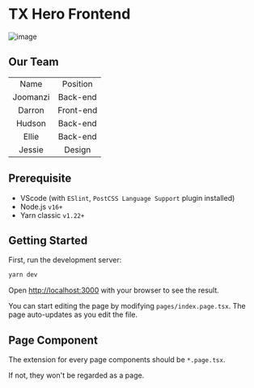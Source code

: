 # TX Hero Frontend
![image](https://github.com/b52-unofficial/TXhero-frontend/assets/77462765/8a431980-1390-43f3-a9a7-6322618bce62)

## Our Team
<table>
 <tr>
  <td align='center'>Name</td>
  <td align='center'>Position</td>
 </tr>
 
 <tr>
  <td align='center'>Joomanzi</td>
  <td align='center'>Back-end</td>
 </tr>   
 
 <tr>
  <td align='center'>Darron</td>
  <td align='center'>Front-end</td>
 </tr>

  <tr>
  <td align='center'>Hudson</td>
  <td align='center'>Back-end</td>
 </tr>
 
  <tr>
  <td align='center'>Ellie</td>
  <td align='center'>Back-end</td>
 </tr>

   <tr>
  <td align='center'>Jessie</td>
  <td align='center'>Design</td>
 </tr>
</table>

## Prerequisite

- VScode (with `ESlint`, `PostCSS Language Support` plugin installed)
- Node.js `v16+`
- Yarn classic `v1.22+`

## Getting Started

First, run the development server:

```bash
yarn dev
```

Open [http://localhost:3000](http://localhost:3000) with your browser to see the result.

You can start editing the page by modifying `pages/index.page.tsx`. The page auto-updates as you edit the file.

## Page Component

The extension for every page components should be `*.page.tsx`.

If not, they won't be regarded as a page.

